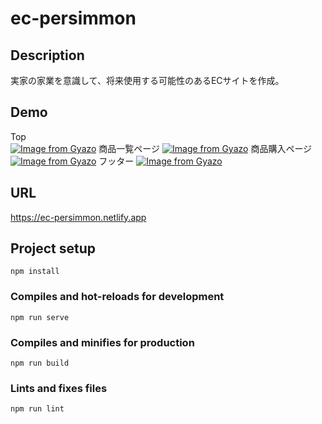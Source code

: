# ec-persimmon

## Description

実家の家業を意識して、将来使用する可能性のあるECサイトを作成。

## Demo
Top<br>
[![Image from Gyazo](https://i.gyazo.com/9147fb44a9e0799324fb846cab6e8950.png)](https://gyazo.com/9147fb44a9e0799324fb846cab6e8950)
商品一覧ページ
[![Image from Gyazo](https://i.gyazo.com/ead412779fc81a979ec76e62f4a576a4.png)](https://gyazo.com/ead412779fc81a979ec76e62f4a576a4)
商品購入ページ
[![Image from Gyazo](https://i.gyazo.com/26788b73542a7d3a0bdc51521d4ac17e.png)](https://gyazo.com/26788b73542a7d3a0bdc51521d4ac17e)
フッター
[![Image from Gyazo](https://i.gyazo.com/7bebbc5096e08eae66ae3c3d957264a6.png)](https://gyazo.com/7bebbc5096e08eae66ae3c3d957264a6)
## URL

https://ec-persimmon.netlify.app







## Project setup
```
npm install
```

### Compiles and hot-reloads for development
```
npm run serve
```

### Compiles and minifies for production
```
npm run build
```

### Lints and fixes files
```
npm run lint
```
